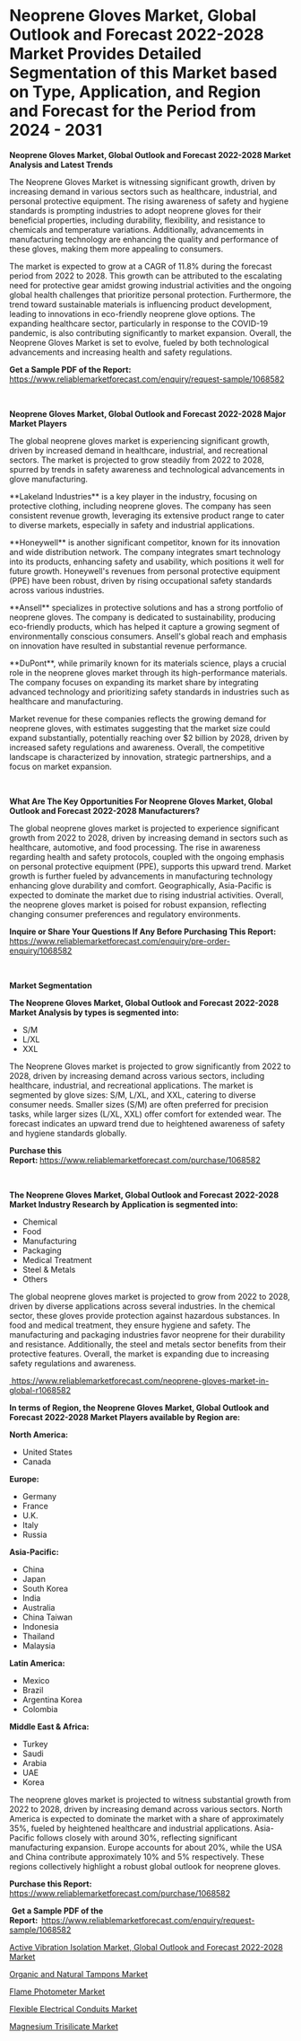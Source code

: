 <p><h1>Neoprene Gloves Market, Global Outlook and Forecast 2022-2028 Market Provides Detailed Segmentation of this Market based on Type, Application, and Region and Forecast for the Period from 2024 - 2031</h1></p><p><strong>Neoprene Gloves Market, Global Outlook and Forecast 2022-2028 Market Analysis and Latest Trends</strong></p>
<p><p>The Neoprene Gloves Market is witnessing significant growth, driven by increasing demand in various sectors such as healthcare, industrial, and personal protective equipment. The rising awareness of safety and hygiene standards is prompting industries to adopt neoprene gloves for their beneficial properties, including durability, flexibility, and resistance to chemicals and temperature variations. Additionally, advancements in manufacturing technology are enhancing the quality and performance of these gloves, making them more appealing to consumers.</p><p>The market is expected to grow at a CAGR of 11.8% during the forecast period from 2022 to 2028. This growth can be attributed to the escalating need for protective gear amidst growing industrial activities and the ongoing global health challenges that prioritize personal protection. Furthermore, the trend toward sustainable materials is influencing product development, leading to innovations in eco-friendly neoprene glove options. The expanding healthcare sector, particularly in response to the COVID-19 pandemic, is also contributing significantly to market expansion. Overall, the Neoprene Gloves Market is set to evolve, fueled by both technological advancements and increasing health and safety regulations.</p></p>
<p><strong>Get a Sample PDF of the Report:&nbsp;</strong> <a href="https://www.reliablemarketforecast.com/enquiry/request-sample/1068582">https://www.reliablemarketforecast.com/enquiry/request-sample/1068582</a></p>
<p>&nbsp;</p>
<p><strong>Neoprene Gloves Market, Global Outlook and Forecast 2022-2028 Major Market Players</strong></p>
<p><p>The global neoprene gloves market is experiencing significant growth, driven by increased demand in healthcare, industrial, and recreational sectors. The market is projected to grow steadily from 2022 to 2028, spurred by trends in safety awareness and technological advancements in glove manufacturing.</p><p>**Lakeland Industries** is a key player in the industry, focusing on protective clothing, including neoprene gloves. The company has seen consistent revenue growth, leveraging its extensive product range to cater to diverse markets, especially in safety and industrial applications.</p><p>**Honeywell** is another significant competitor, known for its innovation and wide distribution network. The company integrates smart technology into its products, enhancing safety and usability, which positions it well for future growth. Honeywell's revenues from personal protective equipment (PPE) have been robust, driven by rising occupational safety standards across various industries.</p><p>**Ansell** specializes in protective solutions and has a strong portfolio of neoprene gloves. The company is dedicated to sustainability, producing eco-friendly products, which has helped it capture a growing segment of environmentally conscious consumers. Ansell's global reach and emphasis on innovation have resulted in substantial revenue performance.</p><p>**DuPont**, while primarily known for its materials science, plays a crucial role in the neoprene gloves market through its high-performance materials. The company focuses on expanding its market share by integrating advanced technology and prioritizing safety standards in industries such as healthcare and manufacturing.</p><p>Market revenue for these companies reflects the growing demand for neoprene gloves, with estimates suggesting that the market size could expand substantially, potentially reaching over $2 billion by 2028, driven by increased safety regulations and awareness. Overall, the competitive landscape is characterized by innovation, strategic partnerships, and a focus on market expansion.</p></p>
<p>&nbsp;</p>
<p><strong>What Are The Key Opportunities For Neoprene Gloves Market, Global Outlook and Forecast 2022-2028 Manufacturers?</strong></p>
<p><p>The global neoprene gloves market is projected to experience significant growth from 2022 to 2028, driven by increasing demand in sectors such as healthcare, automotive, and food processing. The rise in awareness regarding health and safety protocols, coupled with the ongoing emphasis on personal protective equipment (PPE), supports this upward trend. Market growth is further fueled by advancements in manufacturing technology enhancing glove durability and comfort. Geographically, Asia-Pacific is expected to dominate the market due to rising industrial activities. Overall, the neoprene gloves market is poised for robust expansion, reflecting changing consumer preferences and regulatory environments.</p></p>
<p><strong>Inquire or Share Your Questions If Any Before Purchasing This Report:</strong> <a href="https://www.reliablemarketforecast.com/enquiry/pre-order-enquiry/1068582">https://www.reliablemarketforecast.com/enquiry/pre-order-enquiry/1068582</a></p>
<p>&nbsp;</p>
<p><strong>Market Segmentation</strong></p>
<p><strong>The Neoprene Gloves Market, Global Outlook and Forecast 2022-2028 Market Analysis by types is segmented into:</strong></p>
<p><ul><li>S/M</li><li>L/XL</li><li>XXL</li></ul></p>
<p><p>The Neoprene Gloves market is projected to grow significantly from 2022 to 2028, driven by increasing demand across various sectors, including healthcare, industrial, and recreational applications. The market is segmented by glove sizes: S/M, L/XL, and XXL, catering to diverse consumer needs. Smaller sizes (S/M) are often preferred for precision tasks, while larger sizes (L/XL, XXL) offer comfort for extended wear. The forecast indicates an upward trend due to heightened awareness of safety and hygiene standards globally.</p></p>
<p><strong>Purchase this Report:&nbsp;</strong><a href="https://www.reliablemarketforecast.com/purchase/1068582">https://www.reliablemarketforecast.com/purchase/1068582</a></p>
<p>&nbsp;</p>
<p><strong>The Neoprene Gloves Market, Global Outlook and Forecast 2022-2028 Market Industry Research by Application is segmented into:</strong></p>
<p><ul><li>Chemical</li><li>Food</li><li>Manufacturing</li><li>Packaging</li><li>Medical Treatment</li><li>Steel & Metals</li><li>Others</li></ul></p>
<p><p>The global neoprene gloves market is projected to grow from 2022 to 2028, driven by diverse applications across several industries. In the chemical sector, these gloves provide protection against hazardous substances. In food and medical treatment, they ensure hygiene and safety. The manufacturing and packaging industries favor neoprene for their durability and resistance. Additionally, the steel and metals sector benefits from their protective features. Overall, the market is expanding due to increasing safety regulations and awareness.</p></p>
<p><a href="https://www.reliablemarketforecast.com/neoprene-gloves-market-in-global-r1068582">&nbsp;https://www.reliablemarketforecast.com/neoprene-gloves-market-in-global-r1068582</a></p>
<p><strong>In terms of Region, the Neoprene Gloves Market, Global Outlook and Forecast 2022-2028 Market Players available by Region are:</strong></p>
<p>
    <p> <strong> North America: </strong>
        <ul>
            <li>United States</li>
            <li>Canada</li>
        </ul>
        </p> 
    <p> <strong> Europe: </strong>
        <ul>
            <li>Germany</li>
            <li>France</li>
            <li>U.K.</li>
            <li>Italy</li>
            <li>Russia</li>
        </ul>
        </p> 
    <p> <strong> Asia-Pacific: </strong>
        <ul>
            <li>China</li>
            <li>Japan</li>
            <li>South Korea</li>
            <li>India</li>
            <li>Australia</li>
            <li>China Taiwan</li>
            <li>Indonesia</li>
            <li>Thailand</li>
            <li>Malaysia</li>
        </ul>
        </p> 
    <p> <strong> Latin America: </strong>
        <ul>
            <li>Mexico</li>
            <li>Brazil</li>
            <li>Argentina Korea</li>
            <li>Colombia</li>
        </ul>
        </p> 
    <p> <strong> Middle East & Africa: </strong>
        <ul>
            <li>Turkey</li>
            <li>Saudi</li>
            <li>Arabia</li>
            <li>UAE</li>
            <li>Korea</li>
        </ul>
    </p>
    </p>
<p><p>The neoprene gloves market is projected to witness substantial growth from 2022 to 2028, driven by increasing demand across various sectors. North America is expected to dominate the market with a share of approximately 35%, fueled by heightened healthcare and industrial applications. Asia-Pacific follows closely with around 30%, reflecting significant manufacturing expansion. Europe accounts for about 20%, while the USA and China contribute approximately 10% and 5% respectively. These regions collectively highlight a robust global outlook for neoprene gloves.</p></p>
<p><strong>Purchase this Report: </strong><a href="https://www.reliablemarketforecast.com/purchase/1068582">https://www.reliablemarketforecast.com/purchase/1068582</a></p>
<p>&nbsp;<strong>Get a Sample PDF of the Report:&nbsp;&nbsp;</strong><a href="https://www.reliablemarketforecast.com/enquiry/request-sample/1068582">https://www.reliablemarketforecast.com/enquiry/request-sample/1068582</a></p>
<p><strong></strong></p>
<p><p><a href="https://github.com/RickHolmes3/Market-Research-Report-List-6/blob/main/active-vibration-isolation-market-global-outlook-and-forecast-2022-2028-market.md">Active Vibration Isolation Market, Global Outlook and Forecast 2022-2028 Market</a></p><p><a href="https://medium.com/@aterneyax6/the-organic-and-natural-tampons-market-report-analyzes-important-operational-and-performance-data-e5f1b0aad1df">Organic and Natural Tampons Market</a></p><p><a href="https://www.linkedin.com/pulse/global-flame-photometer-market-opportunities-forecast-period-t1szc?trackingId=22KoPiGyT4GOSn4XbNPofA%3D%3D">Flame Photometer Market</a></p><p><a href="https://www.linkedin.com/pulse/driving-market-forces-flexible-electrical-conduits-trends-future-0a8mc?trackingId=GzN7U3HQRI2FIgVrKs8caw%3D%3D">Flexible Electrical Conduits Market</a></p><p><a href="https://issuu.com/reportprime-2/docs/magnesium-trisilicate-market-size-2_1f1249295b333f">Magnesium Trisilicate Market</a></p></p>